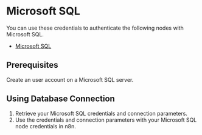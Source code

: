# Microsoft SQL

You can use these credentials to authenticate the following nodes with Microsoft SQL.

- [Microsoft SQL](/integrations/builtin/app-nodes/n8n-nodes-base.microsoftSQL/)

## Prerequisites

Create an user account on a Microsoft SQL server. 

## Using Database Connection

1. Retrieve your Microsoft SQL credentials and connection parameters.
2. Use the credentials and connection parameters with your Microsoft SQL node credentials in n8n.
